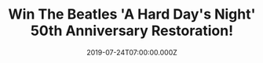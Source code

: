 ---
campaign-uuid: "c-937d851d-0c5c-4f78-a0f4-1e0b3fdb5a95"
type: "Competition"
category: "Music"
date: "2019-07-24T07:00:00.000Z"
end-date: "2019-09-24T23:59:00.000Z"
disable-form: false
is_promoted: false
has_entry_page: true
title: "Win The Beatles 'A Hard Day's Night' 50th Anniversary Restoration!"
competition-description: "<p>In 1964 the biggest band on the planet made their big\
  \ screen debut with 'A Hard Day's Night', a groundbreaking film that presented a\
  \ typical day in the life of The Fab Four as they tried to outrun screaming fans,\
  \ find Pau's mischievous grandfather, deal with a stressed TV producer and make\
  \ it to the show on time.</p>\n<p>We are giving away a copy of The Beatles 'A Hard\
  \ Day's Night: 50th' Anniversary Restoration to one lucky NME AAA member to win.\
  \ Want to add it to your collection? Click below for a chance to win.</p>\n"
hero-header: "Win The Beatles 'A Hard Day's Night: 50th' Anniversary Restoration!"
terms-confirmation: "N/A"
banner-img: "https://assets.expresslyapp.com/asset-4defbaf9-6356-404e-85c2-990f1cd27d07.jpg"
logo-left-href: "aaa.nme.com"
logo-left-image: "https://assets.expresslyapp.com/asset-49b10cb1-cd57-4b9b-a8ef-0eb582ca6c5b.jpg"
logo-left-title: "NMEAAA"
bg-image-hero: "https://assets.expresslyapp.com/asset-cb010566-4ad7-4bd4-826d-cdfbabf0000d.jpg"
bg-image-first: "https://assets.expresslyapp.com/asset-2b95e2bc-84b8-4ec6-a94d-3e6ede481679.jpg"
section1-content: "<p>In 1964 the biggest band on the planet made their big screen\
  \ debut with A Hard Day s Night, a groundbreaking film that presented a typical\
  \ day in the life of The Fab Four as they tried to outrun screaming fans, find Paul\
  \ s mischievous grandfather, deal with a stressed TV producer and make it to the\
  \ show on time.</p>\n<p>Directed with unrelenting verve by Richard Lester, whose\
  \ innovative techniques paved the way for generations of music videos, the film's\
  \ frenetic mix of comic escapades, legendary one-liners and pop perfection captured\
  \ a moment in time that defined a generation.</p>\n<p>The most iconic band in music\
  \ history had arrived. Enter the form below for a chance to win now.</p>\n"
entry-title: "Win The Beatles 'A Hard Day's Night' 50th Anniversary Restoration!"
entry-content: "<p>Enter the draw to win The Beatles 'A Hard Day's Night' 50th Anniversary\
  \ Restoration by completing the form below before 23:59 on the 24th of September\
  \ 2019.</p>\n"
has-winner: false
prize-description: "The Beatles 'A Hard Day's Night' 50th Anniversary Restoration."
special-conditions: "Multiple entries are allowed up to one every day."
country-restrictions:
- "GB"
---